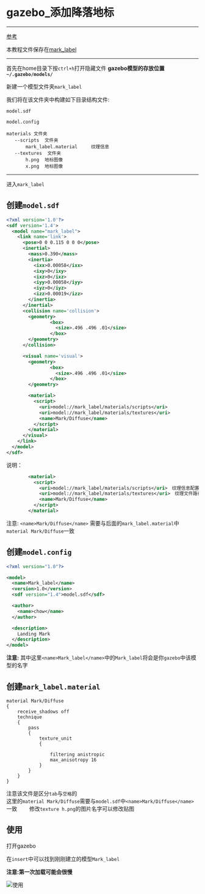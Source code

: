 # gazebo_添加降落地标

----

[参考](https://blog.csdn.net/zyh821351004/article/details/49785855)  

本教程文件保存在[mark_label](https://github.com/FamiliennameistChow/ROS_beginner/blob/master/gazebo/models)


----

首先在home目录下按`ctrl+h`打开隐藏文件
**gazebo模型的存放位置`~/.gazebo/models/`**  

新建一个模型文件夹`mark_label`

我们将在该文件夹中构建如下目录结构文件:

```
model.sdf

model.config

materials 文件夹
   --scripts  文件夹
       mark_label.material     纹理信息
   --textures  文件夹
       h.png  地标图像
       x.png  地标图像
```

----


进入`mark_label`

## 创建`model.sdf`

```xml
<?xml version='1.0'?>
<sdf version='1.4'>
  <model name="mark_label">
    <link name='link'>
      <pose>0 0 0.115 0 0 0</pose>
      <inertial>
        <mass>0.390</mass>
        <inertia>
          <ixx>0.00058</ixx>
          <ixy>0</ixy>
          <ixz>0</ixz>
          <iyy>0.00058</iyy>
          <iyz>0</iyz>
          <izz>0.00019</izz>
        </inertia>
      </inertial>
      <collision name='collision'>
        <geometry>
                <box>
                  <size>.496 .496 .01</size>
                </box>
        </geometry>
      </collision>

      <visual name='visual'>
        <geometry>
                <box>
                  <size>.496 .496 .01</size>
                </box>
        </geometry>

        <material>
          <script>
            <uri>model://mark_label/materials/scripts</uri>
            <uri>model://mark_label/materials/textures</uri>
            <name>Mark/Diffuse</name>
          </script>
        </material>
      </visual>
    </link>     
  </model>
</sdf>


```

说明：

```xml
        <material>
          <script>
            <uri>model://mark_label/materials/scripts</uri>　纹理信息配置文件路径
            <uri>model://mark_label/materials/textures</uri>　纹理文件路径
            <name>Mark/Diffuse</name>
          </script>
        </material>
```
注意: `<name>Mark/Diffuse</name>` 需要与后面的`mark_label.material`中`material Mark/Diffuse`一致

## 创建`model.config`

```xml
<?xml version="1.0"?>

<model>
  <name>Mark_label</name>
  <version>1.0</version>
  <sdf version="1.4">model.sdf</sdf>

  <author>
    <name>chow</name>
  </author>

  <description>
    Landing Mark
  </description>
</model>
```


**注意:** 其中这里`<name>Mark_label</name>`中的`Mark_label`将会是你`gazebo`中该模型的名字


## 创建`mark_label.material`

```
material Mark/Diffuse
{
	receive_shadows off
	technique
	{
		pass
		{
			texture_unit
			{
				
				filtering anistropic
				max_anisotropy 16
			}
		}
	}
}
```

注意该文件是区分`tab`与`空格`的  
这里的`material Mark/Diffuse`需要与`model.sdf`中`<name>Mark/Diffuse</name>`一致　　
修改`texture h.png`的图片名字可以修改贴图


## 使用

打开gazebo

在`insert`中可以找到刚刚建立的模型`Mark_label`

**注意:第一次加载可能会很慢**

![使用](_v_images/20191118185621739_975048952.png)